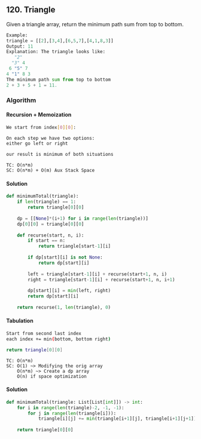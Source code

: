 ## 120. Triangle

Given a triangle array, return the minimum path sum from top to bottom.

```python
Example:
triangle = [[2],[3,4],[6,5,7],[4,1,8,3]]
Output: 11
Explanation: The triangle looks like:
   "2"
  "3" 4
 6 "5" 7
4 "1" 8 3
The minimum path sum from top to bottom
2 + 3 + 5 + 1 = 11.
```
### Algorithm

#### Recursion + Memoization
```bash
We start from index[0][0]:

On each step we have two options:
either go left or right

our result is minimum of both situations
```
```
TC: O(n*m)
SC: O(n*m) + O(m) Aux Stack Space
```

#### Solution
```python
def minimumTotal(triangle):
    if len(triangle) == 1:
        return triangle[0][0]
    
    dp = [[None]*(i+1) for i in range(len(triangle))]
    dp[0][0] = triangle[0][0]
    
    def recurse(start, n, i):
        if start == n:
            return triangle[start-1][i]
        
        if dp[start][i] is not None:
            return dp[start][i]
        
        left = triangle[start-1][i] + recurse(start+1, n, i)
        right = triangle[start-1][i] + recurse(start+1, n, i+1)
        
        dp[start][i] = min(left, right)
        return dp[start][i]
    
    return recurse(1, len(triangle), 0)
```

#### Tabulation
```bash
Start from second last index
each index += min(bottom, bottom right)

return triangle[0][0]
```
```
TC: O(n*m)
SC: O(1) ~> Modifying the orig array
    O(n*m) ~> Create a dp array
    O(n) if space optimization
```

#### Solution
```python
def minimumTotal(triangle: List[List[int]]) -> int:
    for i in range(len(triangle)-2, -1, -1):
        for j in range(len(triangle[i])):
            triangle[i][j] += min(triangle[i+1][j], triangle[i+1][j+1])
            
    return triangle[0][0]
```
